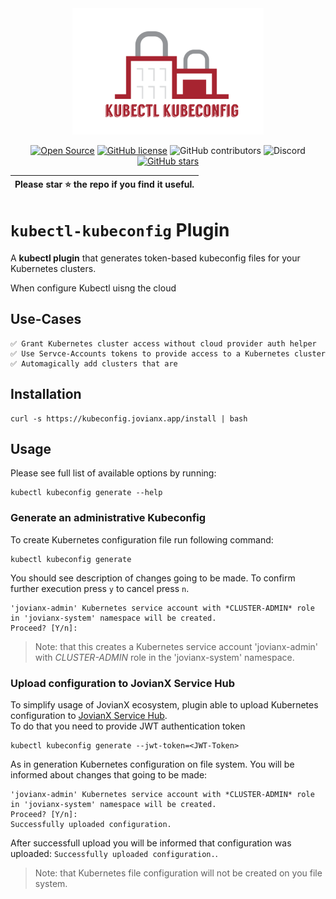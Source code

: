 <div align='center'>
<img src='kubectl-kubeconfig-logo.png'>



[![Open Source](https://badges.frapsoft.com/os/v1/open-source.svg?v=103)](https://opensource.org/)
[![GitHub license](https://img.shields.io/github/license/JovianX/kubectl-kubeconfig)](https://github.com/JovianX/kubectl-kubeconfig)
![GitHub contributors](https://img.shields.io/github/contributors/JovianX/kubectl-kubeconfig)
![Discord](https://img.shields.io/discord/1014893148599754894?style=flat)
[![GitHub stars](https://img.shields.io/github/stars/JovianX/kubectl-kubeconfig)](https://github.com/JovianX/kubectl-kubeconfig/stargazers)

| **Please star ⭐ the repo if you find it useful.** |
| --- |

</div>

# `kubectl-kubeconfig` Plugin

A **kubectl plugin** that generates token-based kubeconfig files for your Kubernetes clusters.

When configure Kubectl uisng the cloud

## Use-Cases

```
✅ Grant Kubernetes cluster access without cloud provider auth helper
✅ Use Servce-Accounts tokens to provide access to a Kubernetes cluster
✅ Automagically add clusters that are
```

## Installation

```
curl -s https://kubeconfig.jovianx.app/install | bash
```

## Usage

Please see full list of available options by running:

```
kubectl kubeconfig generate --help
```

### Generate an administrative Kubeconfig

To create Kubernetes configuration file run following command:

```
kubectl kubeconfig generate
```

You should see description of changes going to be made. To confirm further execution press `y` to cancel press `n`.

```
'jovianx-admin' Kubernetes service account with *CLUSTER-ADMIN* role in 'jovianx-system' namespace will be created.
Proceed? [Y/n]:
```

> Note: that this creates a Kubernetes service account 'jovianx-admin' with _CLUSTER-ADMIN_ role in the 'jovianx-system' namespace.

### Upload configuration to JovianX Service Hub

To simplify usage of JovianX ecosystem, plugin able to upload Kubernetes configuration to [JovianX Service Hub](http://hub.jovianx.com).  
To do that you need to provide JWT authentication token

```
kubectl kubeconfig generate --jwt-token=<JWT-Token>
```

As in generation Kubernetes configuration on file system. You will be informed about changes that going to be made:

```
'jovianx-admin' Kubernetes service account with *CLUSTER-ADMIN* role in 'jovianx-system' namespace will be created.
Proceed? [Y/n]:
Successfully uploaded configuration.
```

After successfull upload you will be informed that configuration was uploaded: `Successfully uploaded configuration.`.

> Note: that Kubernetes file configuration will not be created on you file system.
